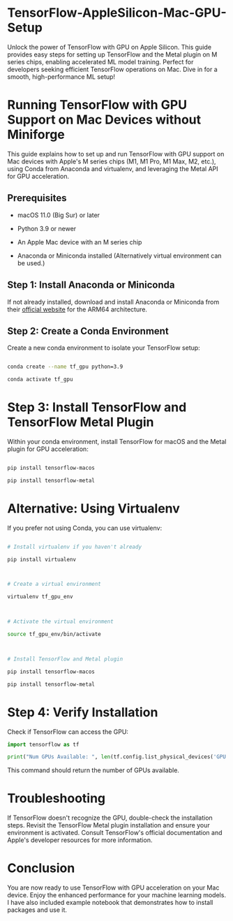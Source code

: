 # TensorFlow-AppleSilicon-Mac-GPU-Setup
Unlock the power of TensorFlow with GPU on Apple Silicon. This guide provides easy steps for setting up TensorFlow and the Metal plugin on M series chips, enabling accelerated ML model training. Perfect for developers seeking efficient TensorFlow operations on Mac. Dive in for a smooth, high-performance ML setup!


# Running TensorFlow with GPU Support on Mac Devices without Miniforge



This guide explains how to set up and run TensorFlow with GPU support on Mac devices with Apple's M series chips (M1, M1 Pro, M1 Max, M2, etc.), using Conda from Anaconda and virtualenv, and leveraging the Metal API for GPU acceleration.



## Prerequisites



- macOS 11.0 (Big Sur) or later

- Python 3.9 or newer

- An Apple Mac device with an M series chip

- Anaconda or Miniconda installed (Alternatively virtual environment can be used.)



## Step 1: Install Anaconda or Miniconda



If not already installed, download and install Anaconda or Miniconda from their [official website](https://www.anaconda.com/products/individual) for the ARM64 architecture.



## Step 2: Create a Conda Environment



Create a new conda environment to isolate your TensorFlow setup:



```bash

conda create --name tf_gpu python=3.9

conda activate tf_gpu
```

# Step 3: Install TensorFlow and TensorFlow Metal Plugin

Within your conda environment, install TensorFlow for macOS and the Metal plugin for GPU acceleration:

```bash

pip install tensorflow-macos

pip install tensorflow-metal
```

# Alternative: Using Virtualenv

If you prefer not using Conda, you can use virtualenv:

```bash

# Install virtualenv if you haven't already

pip install virtualenv



# Create a virtual environment

virtualenv tf_gpu_env



# Activate the virtual environment

source tf_gpu_env/bin/activate



# Install TensorFlow and Metal plugin

pip install tensorflow-macos

pip install tensorflow-metal
```

# Step 4: Verify Installation

Check if TensorFlow can access the GPU:


```python
import tensorflow as tf

print("Num GPUs Available: ", len(tf.config.list_physical_devices('GPU')))
```

This command should return the number of GPUs available.

# Troubleshooting

If TensorFlow doesn't recognize the GPU, double-check the installation steps. Revisit the TensorFlow Metal plugin installation and ensure your environment is activated. Consult TensorFlow's official documentation and Apple's developer resources for more information.

# Conclusion

You are now ready to use TensorFlow with GPU acceleration on your Mac device. Enjoy the enhanced performance for your machine learning models. I have also included example notebook that demonstrates how to install packages and use it.